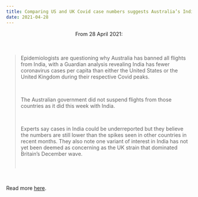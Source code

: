 ```yaml
---
title: Comparing US and UK Covid case numbers suggests Australia’s India flight ban based on ‘fear factor’
date: 2021-04-28
---
```


<center>From 28 April 2021:</center><br><br>

<blockquote><p>Epidemiologists are questioning why Australia has banned all flights from India, with a Guardian analysis revealing India has fewer coronavirus cases per capita than either the United States or the United Kingdom during their respective Covid peaks.</p><br>

<p>The Australian government did not suspend flights from those countries as it did this week with India.</p><br>

<p>Experts say cases in India could be underreported but they believe the numbers are still lower than the spikes seen in other countries in recent months. They also note one variant of interest in India has not yet been deemed as concerning as the UK strain that dominated Britain’s December wave.</p><br>

</blockquote><br>

<p>Read more <a href="https://www.theguardian.com/world/2021/apr/29/comparing-us-and-uk-case-numbers-suggests-australias-india-flight-ban-based-on-fear-factor">here</a>.</p>